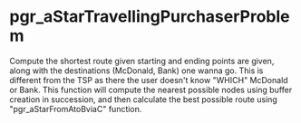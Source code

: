 pgr_aStarTravellingPurchaserProblem
===================================

Compute the shortest route given starting and ending points are given, along with the destinations (McDonald, Bank) one wanna go. This is different from the TSP as there the user doesn't know "WHICH" McDonald or Bank. This function will compute the nearest possible nodes using buffer creation in succession, and then calculate the best possible route using "pgr_aStarFromAtoBviaC" function.
